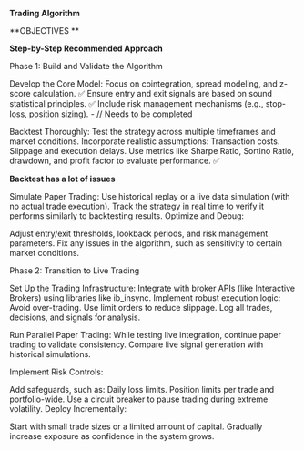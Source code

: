 **Trading Algorithm**

**OBJECTIVES **

**Step-by-Step Recommended Approach**

Phase 1: Build and Validate the Algorithm

Develop the Core Model:
Focus on cointegration, spread modeling, and z-score calculation. ✅
Ensure entry and exit signals are based on sound statistical principles. ✅
Include risk management mechanisms (e.g., stop-loss, position sizing). - // Needs to be completed

Backtest Thoroughly:
Test the strategy across multiple timeframes and market conditions.
Incorporate realistic assumptions:
Transaction costs.
Slippage and execution delays.
Use metrics like Sharpe Ratio, Sortino Ratio, drawdown, and profit factor to evaluate performance. ✅

**Backtest has a lot of issues**

Simulate Paper Trading:
Use historical replay or a live data simulation (with no actual trade execution).
Track the strategy in real time to verify it performs similarly to backtesting results.
Optimize and Debug:

Adjust entry/exit thresholds, lookback periods, and risk management parameters.
Fix any issues in the algorithm, such as sensitivity to certain market conditions.


Phase 2: Transition to Live Trading


Set Up the Trading Infrastructure:
Integrate with broker APIs (like Interactive Brokers) using libraries like ib_insync.
Implement robust execution logic:
Avoid over-trading.
Use limit orders to reduce slippage.
Log all trades, decisions, and signals for analysis.

Run Parallel Paper Trading:
While testing live integration, continue paper trading to validate consistency.
Compare live signal generation with historical simulations.


Implement Risk Controls:

Add safeguards, such as:
Daily loss limits.
Position limits per trade and portfolio-wide.
Use a circuit breaker to pause trading during extreme volatility.
Deploy Incrementally:

Start with small trade sizes or a limited amount of capital.
Gradually increase exposure as confidence in the system grows.
